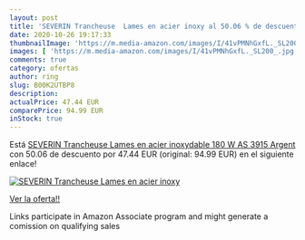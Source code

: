 ```yaml
---
layout: post
title: 'SEVERIN Trancheuse  Lames en acier inoxy al 50.06 % de descuento'
date: 2020-10-26 19:17:33
thumbnailImage: 'https://m.media-amazon.com/images/I/41vPMNhGxfL._SL200_.jpg'
images: [ 'https://m.media-amazon.com/images/I/41vPMNhGxfL._SL200_.jpg' ]
comments: true
category: ofertas
author: ring
slug: B00K2UTBP8
description:
actualPrice: 47.44 EUR
comparePrice: 94.99 EUR
inStock: true
---
```


Está [SEVERIN Trancheuse  Lames en acier inoxydable 180 W  AS 3915  Argent](https://www.amazon.fr/dp/B00K2UTBP8/?tag=tolees0d-21) con 50.06 de descuento por 47.44 EUR (original: 94.99 EUR) en el siguiente enlace!

[![SEVERIN Trancheuse  Lames en acier inoxy](https://m.media-amazon.com/images/I/41vPMNhGxfL._SL200_.jpg)](https://www.amazon.fr/dp/B00K2UTBP8/?tag=tolees0d-21)

[Ver la oferta!!](https://www.amazon.fr/dp/B00K2UTBP8/?tag=tolees0d-21)

Links participate in Amazon Associate program and might generate a comission on qualifying sales


